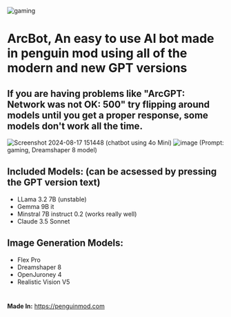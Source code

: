 ![gaming](https://github.com/user-attachments/assets/c447938d-83a7-47c6-a766-79dec071a25e)
# ArcBot, An easy to use AI bot made in penguin mod using all of the modern and new GPT versions
## If you are having problems like "ArcGPT: Network was not OK: 500" try flipping around models until you get a proper response, some models don't work all the time.
![Screenshot 2024-08-17 151448](https://github.com/user-attachments/assets/c3cbf1f9-a4f2-4555-8072-7af28fea1031) (chatbot using 4o Mini)
![image](https://github.com/user-attachments/assets/a06f2379-22c2-410c-8435-b3bfe144e9b9) (Prompt: gaming, Dreamshaper 8 model)

## Included Models: (can be acsessed by pressing the GPT version text)
- LLama 3.2 7B (unstable)
- Gemma 9B it
- Minstral 7B instruct 0.2 (works really well)
- Claude 3.5 Sonnet

## Image Generation Models:
- Flex Pro
- Dreamshaper 8
- OpenJuroney 4
- Realistic Vision V5
#
**Made In:** https://penguinmod.com
